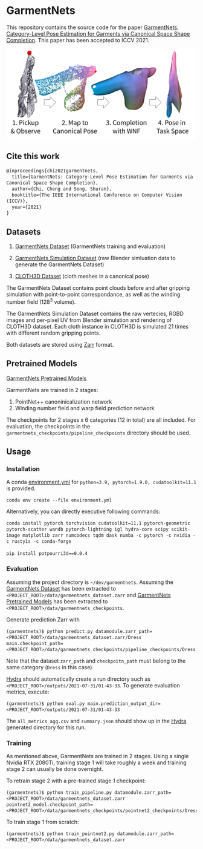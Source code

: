 # GarmentNets

This repository contains the source code for the paper [GarmentNets:
Category-Level Pose Estimation for Garments via Canonical Space Shape Completion](https://garmentnets.cs.columbia.edu/). This paper has been accepted to ICCV 2021.

![Overview](assets/teaser_web.png)

## Cite this work
```
@inproceedings{chi2021garmentnets,
  title={GarmentNets: Category-Level Pose Estimation for Garments via Canonical Space Shape Completion},
  author={Chi, Cheng and Song, Shuran},
  booktitle={The IEEE International Conference on Computer Vision (ICCV)},
  year={2021}
}
```

## Datasets
1. [GarmentNets Dataset](https://drive.google.com/file/d/10CU_YQa-6IjKkS6WkYhcL5RAnXS0TqSt/view?usp=sharing) (GarmentNets training and evaluation)

2. [GarmentNets Simulation Dataset](https://drive.google.com/file/d/1CHJnUUqhNMnpmnUJcDNj4xT61DQiZ2Zj/view?usp=sharing) (raw Blender simluation data to generate the GarmentNets Dataset)

3. [CLOTH3D Dataset](https://chalearnlap.cvc.uab.cat/dataset/38/description/) (cloth meshes in a canonical pose)

The GarmentNets Dataset contains point clouds before and after gripping simulation with point-to-point correspondance, as well as the winding number field ($128^3$ volume).

The GarmentNets Simulation Dataset contains the raw vertecies, RGBD images and per-pixel UV from Blender simulation and rendering of CLOTH3D dataset. Each cloth instance in CLOTH3D is simulated 21 times with different random gripping points.

Both datasets are stored using [Zarr](https://zarr.readthedocs.io/en/stable/) format.

## Pretrained Models
[GarmentNets Pretrained Models](https://drive.google.com/file/d/1PTuizGDgJA52OfM4BKwL_Eu93chTSRz8/view?usp=sharing)

GarmentNets are trained in 2 stages:
1. PointNet++ canoninicalization network
2. Winding number field and warp field prediction network

The checkpoints for 2 stages x 6 categories (12 in total) are all included. For evaluation, the checkpoints in the `garmentnets_checkpoints/pipeline_checkpoints` directory should be used.

## Usage
### Installation
A conda [environment.yml](./environment.yml) for `python=3.9, pytorch=1.9.0, cudatoolkit=11.1` is provided.
```
conda env create --file environment.yml
```

Alternatively, you can directly executive following commands:
```
conda install pytorch torchvision cudatoolkit=11.1 pytorch-geometric pytorch-scatter wandb pytorch-lightning igl hydra-core scipy scikit-image matplotlib zarr numcodecs tqdm dask numba -c pytorch -c nvidia -c rusty1s -c conda-forge

pip install potpourri3d==0.0.4
```

### Evaluation
Assuming the project directory is `~/dev/garmentnets`.
Assuming the [GarmentNets Dataset](https://drive.google.com/file/d/10CU_YQa-6IjKkS6WkYhcL5RAnXS0TqSt/view?usp=sharing) has been extracted to `<PROJECT_ROOT>/data/garmentnets_dataset.zarr` and [GarmentNets Pretrained Models](https://drive.google.com/file/d/1PTuizGDgJA52OfM4BKwL_Eu93chTSRz8/view?usp=sharing) has been extracted to `<PROJECT_ROOT>/data/garmentnets_checkpoints`.

Generate prediction Zarr with
```
(garmentnets)$ python predict.py datamodule.zarr_path=<PROJECT_ROOT>/data/garmentnets_dataset.zarr/Dress main.checkpoint_path=<PROJECT_ROOT>/data/garmentnets_checkpoints/pipeline_checkpoints/Dress_pipeline.ckpt
```
Note that the dataset `zarr_path` and `checkpoitn_path` must belong to the same category (`Dress` in this case).

[Hydra](https://hydra.cc/) should automatically create a run directory such as `<PROJECT_ROOT>/outputs/2021-07-31/01-43-33`. To generate evaluation metrics, execute:
```
(garmentnets)$ python eval.py main.prediction_output_dir=<PROJECT_ROOT>/outputs/2021-07-31/01-43-33
```
The `all_metrics_agg.csv` and `summary.json` should show up in the [Hydra](https://hydra.cc/) generated directory for this run.

### Training
As mentioned above, GarmentNets are trained in 2 stages. Using a single Nvidia RTX 2080Ti, training stage 1 will take roughly a week and training stage 2 can usually be done overnight.

To retrain stage 2 with a pre-trained stage 1 checkpoint:
```
(garmentnets)$ python train_pipeline.py datamodule.zarr_path=<PROJECT_ROOT>/data/garmentnets_dataset.zarr pointnet2_model.checkpoint_path=<PROJECT_ROOT>/data/garmentnets_checkpoints/pointnet2_checkpoints/Dress_pointnet2.ckpt
```

To train stage 1 from scratch:
```
(garmentnets)$ python train_pointnet2.py datamodule.zarr_path=<PROJECT_ROOT>/data/garmentnets_dataset.zarr
```
